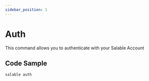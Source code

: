 ```yaml
---
sidebar_position: 1
---
```


# Auth

This command allows you to authenticate with your Salable Account

## Code Sample

```bash
salable auth
```
